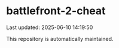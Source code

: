 # battlefront-2-cheat

Last updated: 2025-06-10 14:19:50

This repository is automatically maintained.
